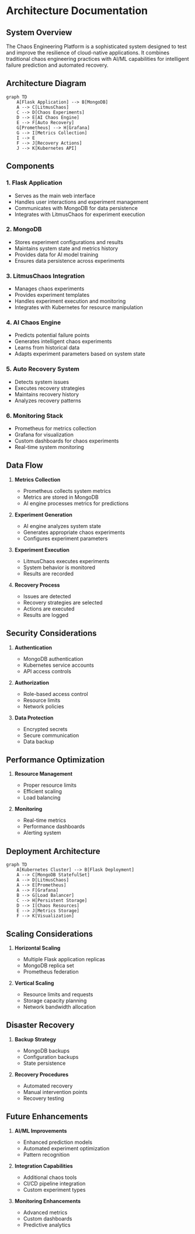 # Architecture Documentation

## System Overview

The Chaos Engineering Platform is a sophisticated system designed to test and improve the resilience of cloud-native applications. It combines traditional chaos engineering practices with AI/ML capabilities for intelligent failure prediction and automated recovery.

## Architecture Diagram

```mermaid
graph TD
    A[Flask Application] --> B[MongoDB]
    A --> C[LitmusChaos]
    C --> D[Chaos Experiments]
    D --> E[AI Chaos Engine]
    E --> F[Auto Recovery]
    G[Prometheus] --> H[Grafana]
    G --> I[Metrics Collection]
    I --> E
    F --> J[Recovery Actions]
    J --> K[Kubernetes API]
```

## Components

### 1. Flask Application
- Serves as the main web interface
- Handles user interactions and experiment management
- Communicates with MongoDB for data persistence
- Integrates with LitmusChaos for experiment execution

### 2. MongoDB
- Stores experiment configurations and results
- Maintains system state and metrics history
- Provides data for AI model training
- Ensures data persistence across experiments

### 3. LitmusChaos Integration
- Manages chaos experiments
- Provides experiment templates
- Handles experiment execution and monitoring
- Integrates with Kubernetes for resource manipulation

### 4. AI Chaos Engine
- Predicts potential failure points
- Generates intelligent chaos experiments
- Learns from historical data
- Adapts experiment parameters based on system state

### 5. Auto Recovery System
- Detects system issues
- Executes recovery strategies
- Maintains recovery history
- Analyzes recovery patterns

### 6. Monitoring Stack
- Prometheus for metrics collection
- Grafana for visualization
- Custom dashboards for chaos experiments
- Real-time system monitoring

## Data Flow

1. **Metrics Collection**
   - Prometheus collects system metrics
   - Metrics are stored in MongoDB
   - AI engine processes metrics for predictions

2. **Experiment Generation**
   - AI engine analyzes system state
   - Generates appropriate chaos experiments
   - Configures experiment parameters

3. **Experiment Execution**
   - LitmusChaos executes experiments
   - System behavior is monitored
   - Results are recorded

4. **Recovery Process**
   - Issues are detected
   - Recovery strategies are selected
   - Actions are executed
   - Results are logged

## Security Considerations

1. **Authentication**
   - MongoDB authentication
   - Kubernetes service accounts
   - API access controls

2. **Authorization**
   - Role-based access control
   - Resource limits
   - Network policies

3. **Data Protection**
   - Encrypted secrets
   - Secure communication
   - Data backup

## Performance Optimization

1. **Resource Management**
   - Proper resource limits
   - Efficient scaling
   - Load balancing

2. **Monitoring**
   - Real-time metrics
   - Performance dashboards
   - Alerting system

## Deployment Architecture

```mermaid
graph TD
    A[Kubernetes Cluster] --> B[Flask Deployment]
    A --> C[MongoDB StatefulSet]
    A --> D[LitmusChaos]
    A --> E[Prometheus]
    A --> F[Grafana]
    B --> G[Load Balancer]
    C --> H[Persistent Storage]
    D --> I[Chaos Resources]
    E --> J[Metrics Storage]
    F --> K[Visualization]
```

## Scaling Considerations

1. **Horizontal Scaling**
   - Multiple Flask application replicas
   - MongoDB replica set
   - Prometheus federation

2. **Vertical Scaling**
   - Resource limits and requests
   - Storage capacity planning
   - Network bandwidth allocation

## Disaster Recovery

1. **Backup Strategy**
   - MongoDB backups
   - Configuration backups
   - State persistence

2. **Recovery Procedures**
   - Automated recovery
   - Manual intervention points
   - Recovery testing

## Future Enhancements

1. **AI/ML Improvements**
   - Enhanced prediction models
   - Automated experiment optimization
   - Pattern recognition

2. **Integration Capabilities**
   - Additional chaos tools
   - CI/CD pipeline integration
   - Custom experiment types

3. **Monitoring Enhancements**
   - Advanced metrics
   - Custom dashboards
   - Predictive analytics 